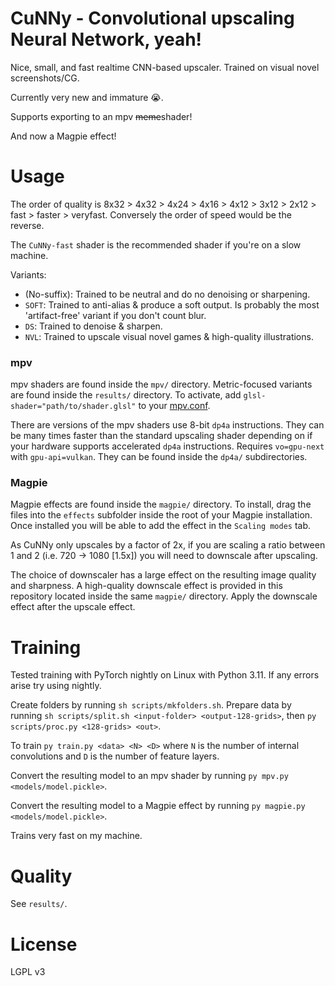 # CuNNy - Convolutional upscaling Neural Network, yeah!

Nice, small, and fast realtime CNN-based upscaler. Trained on visual novel
screenshots/CG.

Currently very new and immature 😭.

Supports exporting to an mpv ~~meme~~shader!

And now a Magpie effect!

# Usage

The order of quality is 8x32 > 4x32 > 4x24 > 4x16 > 4x12 > 3x12 > 2x12 > fast >
faster > veryfast. Conversely the order of speed would be the reverse.

The `CuNNy-fast` shader is the recommended shader if you're on a slow machine.

Variants:
- (No-suffix): Trained to be neutral and do no denoising or sharpening.
- `SOFT`: Trained to anti-alias & produce a soft output. Is probably the most
  'artifact-free' variant if you don't count blur.
- `DS`: Trained to denoise & sharpen.
- `NVL`: Trained to upscale visual novel games & high-quality illustrations.

### mpv

mpv shaders are found inside the `mpv/` directory.
Metric-focused variants are found inside the `results/` directory.
To activate, add `glsl-shader="path/to/shader.glsl"` to your
[mpv.conf](https://mpv.io/manual/stable/#configuration-files).

There are versions of the mpv shaders use 8-bit `dp4a` instructions. They can be
many times faster than the standard upscaling shader depending on if your
hardware supports accelerated `dp4a` instructions. Requires `vo=gpu-next` with
`gpu-api=vulkan`. They can be found inside the `dp4a/` subdirectories.

### Magpie

Magpie effects are found inside the `magpie/` directory.
To install, drag the files into the `effects` subfolder inside the root of your
Magpie installation. Once installed you will be able to add the effect in the
`Scaling modes` tab.

As CuNNy only upscales by a factor of 2x, if you are scaling a ratio between 1
and 2 (i.e. 720 -> 1080 \[1.5x\]) you will need to downscale after upscaling.

The choice of downscaler has a large effect on the resulting image quality and
sharpness. A high-quality downscale effect is provided in this repository
located inside the same `magpie/` directory. Apply the downscale effect after
the upscale effect.

# Training

Tested training with PyTorch nightly on Linux with Python 3.11. If any errors
arise try using nightly.

Create folders by running `sh scripts/mkfolders.sh`.
Prepare data by running `sh scripts/split.sh
<input-folder> <output-128-grids>`, then `py scripts/proc.py <128-grids> <out>`.

To train `py train.py <data> <N> <D>` where `N` is the number of internal
convolutions and `D` is the number of feature layers.

Convert the resulting model to an mpv shader by running
`py mpv.py <models/model.pickle>`.

Convert the resulting model to a Magpie effect by running
`py magpie.py <models/model.pickle>`.

Trains very fast on my machine.

# Quality

See `results/`.

# License

LGPL v3
